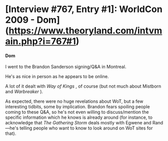 # [Interview #767, Entry #1]: WorldCon 2009 - Dom](https://www.theoryland.com/intvmain.php?i=767#1)

#### Dom

I went to the Brandon Sanderson signing/Q&A in Montreal.

He's as nice in person as he appears to be online.

A lot of it dealt with
*Way of Kings*
, of course (but not much about Mistborn and
*Warbreaker*
).

As expected, there were no huge revelations about WoT, but a few interesting tidbits, some by implication. Brandon fears spoiling people coming to these Q&A, so he's not even willing to discuss/mention the specific information which he knows is already around (for instance, to acknowledge that
*The Gathering Storm*
deals mostly with Egwene and Rand—he's telling people who want to know to look around on WoT sites for that).

